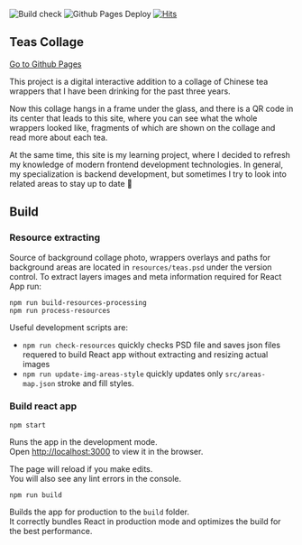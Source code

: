 ![Build check](https://github.com/cardinalby/tea-collage/workflows/Build%20check/badge.svg)
![Github Pages Deploy](https://github.com/cardinalby/tea-collage/workflows/Github%20Pages%20Deploy/badge.svg)
[![Hits](https://hits.seeyoufarm.com/api/count/incr/badge.svg?url=https%3A%2F%2Fgithub.com%2Fcardinalby%2Ftea-collage&count_bg=%2379C83D&title_bg=%23555555&icon=&icon_color=%23E7E7E7&title=hits&edge_flat=false)](https://hits.seeyoufarm.com)

## Teas Collage

[Go to Github Pages](https://cardinalby.github.io/tea-collage)

This project is a digital interactive addition to a collage of Chinese tea wrappers that I have been 
drinking for the past three years.

Now this collage hangs in a frame under the glass, and there is a QR code in its center that leads to this site, where you can see what the whole wrappers looked like, fragments of which are shown on the collage and read more about each tea.

At the same time, this site is my learning project, where I decided to refresh my knowledge of modern frontend development technologies. In general, my specialization is backend development, but sometimes I try to look into related areas to stay up to date 🙂

## Build

### Resource extracting

Source of background collage photo, wrappers overlays and paths for background areas are located in 
`resources/teas.psd` under the version control. 
To extract layers images and meta information required for React App run:

`npm run build-resources-processing`\
`npm run process-resources` 

Useful development scripts are:

* `npm run check-resources` quickly checks PSD file and saves json files requered to build React app 
without extracting and resizing actual images
* `npm run update-img-areas-style` quickly updates only `src/areas-map.json` stroke and fill styles.

### Build react app

`npm start`

Runs the app in the development mode.\
Open [http://localhost:3000](http://localhost:3000) to view it in the browser.

The page will reload if you make edits.\
You will also see any lint errors in the console.

`npm run build`

Builds the app for production to the `build` folder.\
It correctly bundles React in production mode and optimizes the build for the best performance.

